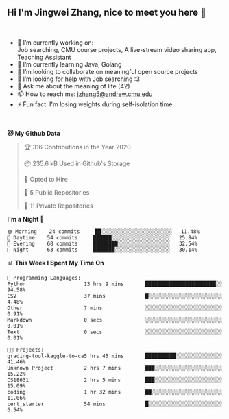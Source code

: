 Hi I'm Jingwei Zhang, nice to meet you here 👋
---
<br>


- 🔭 I’m currently working on: <br>
    Job searching, CMU course projects, A live-stream video sharing app, Teaching Assistant
- 🌱 I’m currently learning Java, Golang
- 👯 I’m looking to collaborate on meaningful open source projects
- 🤔 I’m looking for help with Job searching :3
- 💬 Ask me about the meaning of life (42)
- 📫 How to reach me: jzhang5@andrew.cmu.edu
- ⚡ Fun fact: I'm losing weights during self-isolation time
<br>


<!--START_SECTION:waka-->
**🐱 My Github Data** 

> 🏆 316 Contributions in the Year 2020
 > 
> 📦 235.6 kB Used in Github's Storage 
 > 
> 💼 Opted to Hire
 > 
> 📜 5 Public Repositories
 > 
> 🔑 11 Private Repositories 

**I'm a Night 🦉** 

```text
🌞 Morning    24 commits     ██░░░░░░░░░░░░░░░░░░░░░░░   11.48% 
🌆 Daytime    54 commits     ██████░░░░░░░░░░░░░░░░░░░   25.84% 
🌃 Evening    68 commits     ████████░░░░░░░░░░░░░░░░░   32.54% 
🌙 Night      63 commits     ███████░░░░░░░░░░░░░░░░░░   30.14%

```


📊 **This Week I Spent My Time On** 

```text
💬 Programming Languages: 
Python                   13 hrs 9 mins       ███████████████████████░░   94.58% 
CSV                      37 mins             █░░░░░░░░░░░░░░░░░░░░░░░░   4.48% 
Other                    7 mins              ░░░░░░░░░░░░░░░░░░░░░░░░░   0.91% 
Markdown                 0 secs              ░░░░░░░░░░░░░░░░░░░░░░░░░   0.01% 
Text                     0 secs              ░░░░░░░░░░░░░░░░░░░░░░░░░   0.01%

🐱‍💻 Projects: 
grading-tool-kaggle-to-ca5 hrs 45 mins       ██████████░░░░░░░░░░░░░░░   41.46% 
Unknown Project          2 hrs 7 mins        ███░░░░░░░░░░░░░░░░░░░░░░   15.22% 
CS18631                  2 hrs 5 mins        ███░░░░░░░░░░░░░░░░░░░░░░   15.09% 
coding                   1 hr 32 mins        ██░░░░░░░░░░░░░░░░░░░░░░░   11.06% 
cert_starter             54 mins             █░░░░░░░░░░░░░░░░░░░░░░░░   6.54%

```


<!--END_SECTION:waka-->
